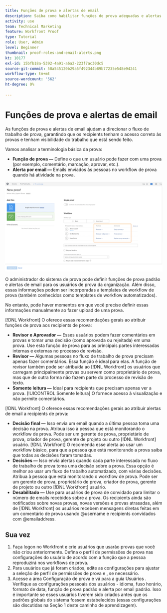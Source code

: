 ```yaml
---
title: Funções de prova e alertas de email
description: Saiba como habilitar funções de prova adequadas e alertas de email para que os recipients de prova tenham acesso a provas e visibilidade do trabalho que está sendo feito em [!DNL  Workfront].
activity: use
team: Technical Marketing
feature: Workfront Proof
type: Tutorial
role: User, Admin
level: Beginner
thumbnail: proof-roles-and-email-alerts.png
kt: 10177
exl-id: 15bfb18a-5392-4a91-a6a2-223f7ac30dc5
source-git-commit: 58a545120b29a5f492344b89b77235e548e94241
workflow-type: tm+mt
source-wordcount: '562'
ht-degree: 0%

---
```


# Funções de prova e alertas de email

As funções de prova e alertas de email ajudam a direcionar o fluxo de trabalho de prova, garantindo que os recipients tenham o acesso correto às provas e tenham visibilidade do trabalho que está sendo feito.

Vamos analisar a terminologia básica da prova:

* **Função de prova —** Define o que um usuário pode fazer com uma prova (por exemplo, comentário, marcação, aprovar, etc.).
* **Alerta por email —** Emails enviados às pessoas no workflow de prova quando há atividade na prova.

![Uma imagem da [!UICONTROL Nova prova] com a [!UICONTROL Função de prova] e [!UICONTROL Alertas por email] colunas realçadas.](assets/proof-roles-and-email-alerts.png)

O administrador do sistema de prova pode definir funções de prova padrão e alertas de email para os usuários de prova da organização. Além disso, essas informações podem ser incorporadas a templates de workflow de prova (também conhecidos como templates de workflow automatizados).

No entanto, pode haver momentos em que você precise definir essas informações manualmente ao fazer upload de uma prova.

[!DNL Workfront] O oferece essas recomendações gerais ao atribuir funções de prova aos recipients de prova:

* **Revisor e Aprovador —** Esses usuários podem fazer comentários em provas e tomar uma decisão (como aprovada ou rejeitada) em uma prova. Use esta função de prova para as principais partes interessadas internas e externas no processo de revisão.
* **Revisor —** Algumas pessoas no fluxo de trabalho de prova precisam apenas fazer comentários. Essa função é ideal para elas. A função de revisor também pode ser atribuída ao [!DNL Workfront] os usuários que carregam principalmente provas ou servem como proprietário de prova, mas que de outra forma não fazem parte do processo de revisão de texto.
* **Somente leitura —** Ideal para recipients que precisam apenas ver a prova. [!UICONTROL Somente leitura] O fornece acesso à visualização e não permite comentários.

[!DNL Workfront] O oferece essas recomendações gerais ao atribuir alertas de email a recipients de prova:

* **Decisão final —** Isso envia um email quando a última pessoa toma uma decisão na prova. Atribua isso à pessoa que está monitorando o workflow de prova. Pode ser um gerente de prova, proprietário de prova, criador de prova, gerente de projeto ou outro [!DNL Workfront] usuário. [!DNL Workfront] O recomenda esse alerta ao usar um workflow básico, para que a pessoa que está monitorando a prova saiba que todas as decisões foram tomadas.
* **Decisões —** Isso envia alertas quando cada parte interessada no fluxo de trabalho de prova toma uma decisão sobre a prova. Essa opção é melhor ao usar um fluxo de trabalho automatizado, com várias decisões. Atribua à pessoa que está monitorando o workflow de prova. Pode ser um gerente de prova, proprietário de prova, criador de prova, gerente de projeto ou outro [!DNL Workfront] usuário.
* **Desabilitado —** Use para usuários de prova de convidado para limitar o número de emails recebidos sobre a prova. Os recipients ainda são notificados sobre novas provas, novas versões e provas atrasadas, além de [!DNL Workfront] os usuários recebem mensagens diretas feitas em um comentário de prova usando @username e recipients convidados com @emailaddress.

## Sua vez

1. Faça logon no Workfront e crie usuários que usarão provas que você não criou anteriormente. Defina o perfil de permissões de prova nas configurações do usuário de acordo com a função que a pessoa reproduzirá nos workflows de prova.
1. Para usuários que já foram criados, edite as configurações para ajustar a seleção de perfil de permissões de prova e , se necessário.
1. Acesse a área Configuração de prova e vá para a guia Usuários . Verifique as configurações pessoais dos usuários - idioma, fuso horário, formato de data, função de prova padrão e alerta por email padrão. Isso é importante se esses usuários tiverem sido criados antes que os padrões globais do sistema fossem estabelecidos (essas configurações são discutidas na Seção 1 deste caminho de aprendizagem).

<!--
Download the proof role and email alert guides to have on hand as you start uploading proofs and assigning proof recipients.
-->

<!--
## Learn more
* Notifications for proof comments and decisions
-->

<!--
## Guides
* Proof roles
* Email alerts
-->
